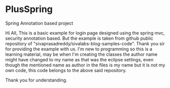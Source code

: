 # PlusSpring
Spring Annotation based project

Hi All,
  This is a basic example for login page designed using the spring mvc, security annotation based. But the example is 
  taken from github public repository of "sivaprasadreddy/sivalabs-blog-samples-code". 
  Thank you sir for providing the example with us. I'm new to programming so this is a learning material, may be when 
  I'm creating the classes the author name might have changed to my name as that was the eclipse settings, even though 
  the mentioned name as author in the files is my name but it is not my own code, this code belongs to the above said repository.
  
  Thank you for understanding.

  
